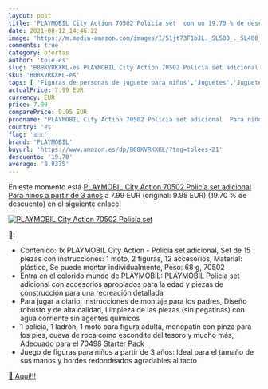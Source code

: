 ```yaml
---
layout: post
title: 'PLAYMOBIL City Action 70502 Policía set  con un 19.70 % de descuento'
date: 2021-08-12 14:46:22
image: 'https://m.media-amazon.com/images/I/51jt73F1bJL._SL500_._SL400_.jpg'
comments: true
category: ofertas
author: 'tole.es'
slug: 'B08KVRKXKL-es PLAYMOBIL City Action 70502 Policía set adicional Para...'
sku: 'B08KVRKXKL-es'
tags: [ 'Figuras de personas de juguete para niños','Juguetes','Juguetes y juegos','Muñecos y figuras','playmobil', ]
actualPrice: 7.99 EUR
currency: EUR
price: 7.99
comparePrice: 9.95 EUR
prodname: 'PLAYMOBIL City Action 70502 Policía set adicional  Para niños a partir de 3 años'
country: 'es'
flag: '🇪🇸'
brand: 'PLAYMOBIL'
buyurl: 'https://www.amazon.es/dp/B08KVRKXKL/?tag=tolees-21'
descuento: '19.70'
average: '8.8375'
---
```


En este momento está [PLAYMOBIL City Action 70502 Policía set adicional  Para niños a partir de 3 años](https://www.amazon.es/dp/B08KVRKXKL/?tag=tolees-21) a 7.99 EUR (original: 9.95 EUR) (19.70 %  de descuento) en el siguiente enlace!

[![PLAYMOBIL City Action 70502 Policía set ](https://m.media-amazon.com/images/I/51jt73F1bJL._SL500_._SL400_.jpg)](https://www.amazon.es/dp/B08KVRKXKL/?tag=tolees-21)

🔎:

- Contenido: 1x PLAYMOBIL City Action - Policía set adicional, Set de 15 piezas con instrucciones: 1 moto, 2 figuras, 12 accesorios, Material: plástico, Se puede montar individualmente, Peso: 68 g, 70502
- Entra en el colorido mundo de PLAYMOBIL: PLAYMOBIL Policía set adicional con accesorios apropiados para la edad y piezas de construcción para una recreación detallada
- Para jugar a diario: instrucciones de montaje para los padres, Diseño robusto y de alta calidad, Limpieza de las piezas (sin pegatinas) con agua corriente sin agentes químicos
- 1 policía, 1 ladrón, 1 moto para figura adulta, monopatín con pinza para los pies, cueva de roca como escondite del tesoro y mucho más, Adecuado para el 70498 Starter Pack
- Juego de figuras para niños a partir de 3 años: Ideal para el tamaño de sus manos y bordes redondeados agradables al tacto

[🛒 Aquí!!!](https://www.amazon.es/dp/B08KVRKXKL/?tag=tolees-21)
